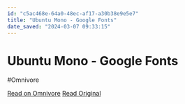 ```yaml
---
id: "c5ac468e-64a0-48ec-af17-a30b38e9e5e7"
title: "Ubuntu Mono - Google Fonts"
date_saved: "2024-03-07 09:33:15"
---
```


# Ubuntu Mono - Google Fonts
#Omnivore

[Read on Omnivore](https://omnivore.app/me/ubuntu-mono-google-fonts-18e18428085)
[Read Original](https://fonts.google.com/specimen/Ubuntu+Mono?classification=Monospace&preview.text=Menlo)

